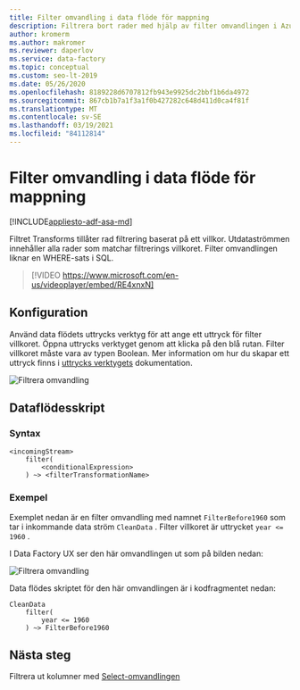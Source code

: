 ```yaml
---
title: Filter omvandling i data flöde för mappning
description: Filtrera bort rader med hjälp av filter omvandlingen i Azure Data Factory mappa data flöde
author: kromerm
ms.author: makromer
ms.reviewer: daperlov
ms.service: data-factory
ms.topic: conceptual
ms.custom: seo-lt-2019
ms.date: 05/26/2020
ms.openlocfilehash: 8189228d6707812fb943e9925dc2bbf1b6da4972
ms.sourcegitcommit: 867cb1b7a1f3a1f0b427282c648d411d0ca4f81f
ms.translationtype: MT
ms.contentlocale: sv-SE
ms.lasthandoff: 03/19/2021
ms.locfileid: "84112814"
---
```

# <a name="filter-transformation-in-mapping-data-flow"></a>Filter omvandling i data flöde för mappning

[!INCLUDE[appliesto-adf-asa-md](includes/appliesto-adf-asa-md.md)]

Filtret Transforms tillåter rad filtrering baserat på ett villkor. Utdataströmmen innehåller alla rader som matchar filtrerings villkoret. Filter omvandlingen liknar en WHERE-sats i SQL.

> [!VIDEO https://www.microsoft.com/en-us/videoplayer/embed/RE4xnxN]

## <a name="configuration"></a>Konfiguration

Använd data flödets uttrycks verktyg för att ange ett uttryck för filter villkoret. Öppna uttrycks verktyget genom att klicka på den blå rutan. Filter villkoret måste vara av typen Boolean. Mer information om hur du skapar ett uttryck finns i [uttrycks verktygets](concepts-data-flow-expression-builder.md) dokumentation.

![Filtrera omvandling](media/data-flow/filter1.png "Filtrera omvandling")

## <a name="data-flow-script"></a>Dataflödesskript

### <a name="syntax"></a>Syntax

```
<incomingStream>
    filter(
        <conditionalExpression>
    ) ~> <filterTransformationName>
```

### <a name="example"></a>Exempel

Exemplet nedan är en filter omvandling med namnet `FilterBefore1960` som tar i inkommande data ström `CleanData` . Filter villkoret är uttrycket `year <= 1960` .

I Data Factory UX ser den här omvandlingen ut som på bilden nedan:

![Filtrera omvandling](media/data-flow/filter1.png "Filtrera omvandling")

Data flödes skriptet för den här omvandlingen är i kodfragmentet nedan:

```
CleanData
    filter(
        year <= 1960
    ) ~> FilterBefore1960

```

## <a name="next-steps"></a>Nästa steg

Filtrera ut kolumner med [Select-omvandlingen](data-flow-select.md)
